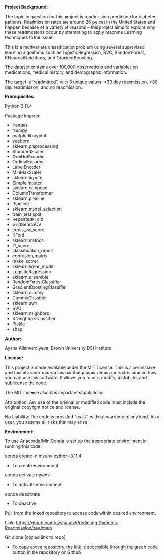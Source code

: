 **Project Background:** 

The topic in question for this project is readmission prediction for diabetes patients. Readmission rates are around 26 percet in the United States and happen because of a variety of reasons – this project aims to explore why these readmissions occur by attempting to apply Machine Learning techniques to the issue. 


This is a multivariate classification problem using several supervised learning algorithms such as LogisticRegression, SVC, RandomForest, KNearestNeighbors, and GradientBoosting. 

The dataset contains over 100,000 observations and variables on medications, medical history, and demographic information. 

The target is “readmitted”, with 3 unique values: <30 day readmission, >30 day readmission, and no readmission. 


**Prerequisites:** 

Python 3.11.4 

Package imports:

- Pandas
- Numpy
- matplotlib.pyplot
- seaborn
- sklearn.preprocessing
- StandardScaler
- OneHotEncoder
- OrdinalEncoder
- LabelEncoder
- MinMaxScaler
- sklearn.impute
- SimpleImputer
- sklearn.compose
- ColumnTransformer
- sklearn.pipeline
- Pipeline
- sklearn.model\_selection
- train\_test\_split
- RepeatedKFold
- GridSearchCV
- cross\_val\_score
- KFold
- sklearn.metrics
- f1\_score
- classification\_report
- confusion\_matrix
- make\_scorer
- sklearn.linear\_model
- LogisticRegression
- sklearn.ensemble
- RandomForestClassifier
- GradientBoostingClassifier
- sklearn.dummy
- DummyClassifier
- sklearn.svm
- SVC
- sklearn.neighbors
- KNeighborsClassifier
- Pickle
- shap

**Author:** 

Aysha Allahverdiyeva, Brown University DSI Institute 

**License:** 

This project is made available under the MIT License. This is a permissive and flexible open-source license that places almost no restrictions on how you can use this software. It allows you to use, modify, distribute, and sublicense the code. 

The MIT License also has important stipulations:

Attribution: Any use of the original or modified code must include the original copyright notice and license.

No Liability: The code is provided "as is", without warranty of any kind. As a user, you assume all risks that may arise. 

**Environment:** 

To use Anaconda/MiniConda to set up the appropriate environment in running this code: 

conda create -n myenv python=3.11.4 

- To create environment 

conda activate myenv

- To activate environment 

conda deactivate

- To deactive 

Pull from the linked repository to access code within desired environment. 

Link: https://github.com/aysha-alv/Predicting-Diabetes-Readmission/tree/main

Git clone [copied link to repo]

- To copy above repository, the link is accessible through the green code button in the repository on Github 

